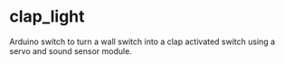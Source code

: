 # clap_light
 Arduino switch to turn a wall switch into a clap activated switch using a servo and sound sensor module.
